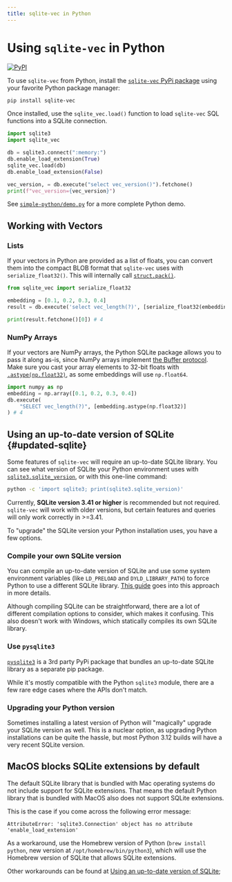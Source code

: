 ```yaml
---
title: sqlite-vec in Python
---
```


# Using `sqlite-vec` in Python

[![PyPI](https://img.shields.io/pypi/v/sqlite-vec.svg?color=blue&logo=python&logoColor=white)](https://pypi.org/project/sqlite-vec/)

To use `sqlite-vec` from Python, install the
[`sqlite-vec` PyPi package](https://pypi.org/project/sqlite-vec/) using your
favorite Python package manager:

```bash
pip install sqlite-vec
```

Once installed, use the `sqlite_vec.load()` function to load `sqlite-vec` SQL
functions into a SQLite connection.

```python
import sqlite3
import sqlite_vec

db = sqlite3.connect(":memory:")
db.enable_load_extension(True)
sqlite_vec.load(db)
db.enable_load_extension(False)

vec_version, = db.execute("select vec_version()").fetchone()
print(f"vec_version={vec_version}")
```

See
[`simple-python/demo.py`](https://github.com/asg017/sqlite-vec/blob/main/examples/simple-python/demo.py)
for a more complete Python demo.

## Working with Vectors

### Lists

If your vectors in Python are provided as a list of floats, you can
convert them into the compact BLOB format that `sqlite-vec` uses with
`serialize_float32()`. This will internally call [`struct.pack()`](https://docs.python.org/3/library/struct.html#struct.pack).

```python
from sqlite_vec import serialize_float32

embedding = [0.1, 0.2, 0.3, 0.4]
result = db.execute('select vec_length(?)', [serialize_float32(embedding)])

print(result.fetchone()[0]) # 4
```

### NumPy Arrays

If your vectors are NumPy arrays, the Python SQLite package allows you to
pass it along as-is, since NumPy arrays implement [the Buffer protocol](https://docs.python.org/3/c-api/buffer.html). Make sure you cast your array elements to 32-bit floats
with
[`.astype(np.float32)`](https://numpy.org/doc/stable/reference/generated/numpy.ndarray.astype.html),
as some embeddings will use `np.float64`.

```python
import numpy as np
embedding = np.array([0.1, 0.2, 0.3, 0.4])
db.execute(
    "SELECT vec_length(?)", [embedding.astype(np.float32)]
) # 4
```


## Using an up-to-date version of SQLite {#updated-sqlite}

Some features of `sqlite-vec` will require an up-to-date SQLite library. You can
see what version of SQLite your Python environment uses with
[`sqlite3.sqlite_version`](https://docs.python.org/3/library/sqlite3.html#sqlite3.sqlite_version),
or with this one-line command:

```bash
python -c 'import sqlite3; print(sqlite3.sqlite_version)'
```

Currently, **SQLite version 3.41 or higher** is recommended but not required.
`sqlite-vec` will work with older versions, but certain features and queries will
only work correctly in >=3.41.

To "upgrade" the SQLite version your Python installation uses, you have a few
options.

### Compile your own SQLite version

You can compile an up-to-date version of SQLite and use some system environment
variables (like `LD_PRELOAD` and `DYLD_LIBRARY_PATH`) to force Python to use a
different SQLite library.
[This guide](https://til.simonwillison.net/sqlite/sqlite-version-macos-python)
goes into this approach in more details.

Although compiling SQLite can be straightforward, there are a lot of different
compilation options to consider, which makes it confusing. This also doesn't
work with Windows, which statically compiles its own SQLite library.

### Use `pysqlite3`

[`pysqlite3`](https://github.com/coleifer/pysqlite3) is a 3rd party PyPi package
that bundles an up-to-date SQLite library as a separate pip package.

While it's mostly compatible with the Python `sqlite3` module, there are a few
rare edge cases where the APIs don't match.

### Upgrading your Python version

Sometimes installing a latest version of Python will "magically" upgrade your
SQLite version as well. This is a nuclear option, as upgrading Python
installations can be quite the hassle, but most Python 3.12 builds will have a
very recent SQLite version.


## MacOS blocks SQLite extensions by default

The default SQLite library that is bundled with Mac operating systems do not include support for SQLite extensions. That means the default Python library that is bundled with MacOS also does not support SQLite extensions.

This is the case if you come across the following error message:

```
AttributeError: 'sqlite3.Connection' object has no attribute 'enable_load_extension'
```

As a workaround, use the Homebrew version of Python (`brew install python`, new version at `/opt/homebrew/bin/python3`), which will use the Homebrew version of SQLite that allows SQLite extensions.

Other workarounds can be found at [Using an up-to-date version of SQLite](#updated-sqlite);
